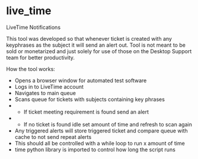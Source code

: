 # live_time
LiveTime Notifications

This tool was developed so that whenever ticket is created with any keyphrases as the subject it will send an alert out.
Tool is not meant to be sold or monetarized and just solely for use of those on the Desktop Support team for better productivity.

How the tool works:
- Opens a browser window for automated test software
- Logs in to LiveTime account
- Navigates to main queue
- Scans queue for tickets with subjects containing key phrases
- - If ticket meeting requirement is found send an alert
- - If no ticket is found idle set amount of time and refresh to scan again
- Any triggered alerts will store triggered ticket and compare queue with cache to not send repeat alerts
- This should all be controlled with a while loop to run x amount of time
- time python library is imported to control how long the script runs

